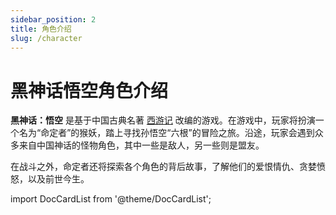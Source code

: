 ```yaml
---
sidebar_position: 2
title: 角色介绍
slug: /character
---
```


# 黑神话悟空角色介绍

**黑神话：悟空** 是基于中国古典名著 [西游记](/docs/journey-to-the-west) 改编的游戏。在游戏中，玩家将扮演一个名为“命定者”的猴妖，踏上寻找孙悟空“六根”的冒险之旅。沿途，玩家会遇到众多来自中国神话的怪物角色，其中一些是敌人，另一些则是盟友。

在战斗之外，命定者还将探索各个角色的背后故事，了解他们的爱恨情仇、贪婪愤怒，以及前世今生。

import DocCardList from '@theme/DocCardList';

<DocCardList />